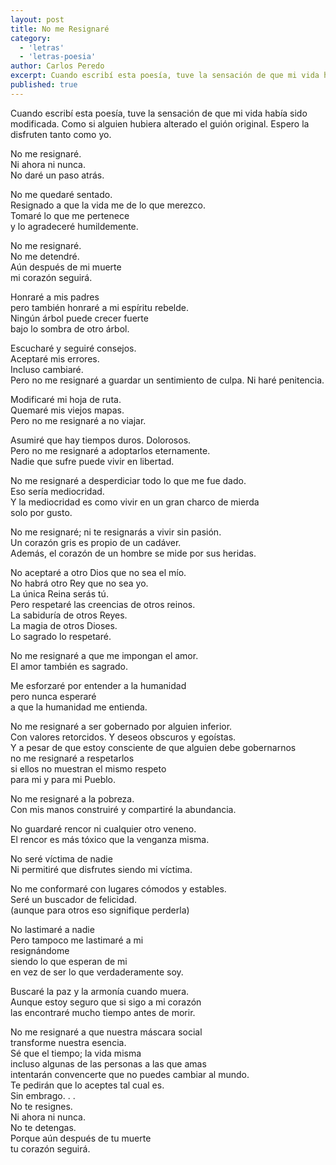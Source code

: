 ```yaml
---
layout: post
title: No me Resignaré
category:
  - 'letras'
  - 'letras-poesia'
author: Carlos Peredo
excerpt: Cuando escribí esta poesía, tuve la sensación de que mi vida había sido modificada.<br><br>Carlos Peredo.
published: true
---
```


Cuando escribí esta poesía, tuve la sensación de que mi vida había sido modificada. Como si alguien hubiera alterado el guión original. Espero la disfruten tanto como yo.

No me resignaré.<br>
Ni ahora ni nunca.<br>
No daré un paso atrás.<br>

No me quedaré sentado.<br>
Resignado a que la vida me de lo que merezco.<br>
Tomaré lo que me pertenece<br>
y lo agradeceré humildemente.<br>

No me resignaré.<br>
No me detendré.<br>
Aún después de mi muerte<br>
mi corazón seguirá.<br>

Honraré a mis padres<br>
pero también honraré a mi espíritu rebelde.<br>
Ningún árbol puede crecer fuerte<br>
bajo lo sombra de otro árbol.<br>

Escucharé y seguiré consejos.<br>
Aceptaré mis errores.<br>
Incluso cambiaré.<br>
Pero no me resignaré a guardar un sentimiento de culpa.
Ni haré penitencia.<br>

Modificaré mi hoja de ruta.<br>
Quemaré mis viejos mapas.<br>
Pero no me resignaré a no viajar.<br>

Asumiré que hay tiempos duros. Dolorosos.<br>
Pero no me resignaré a adoptarlos eternamente.<br>
Nadie que sufre puede vivir en libertad.<br>

No me resignaré a desperdiciar todo lo que me fue dado.<br>
Eso sería mediocridad.<br>
Y la mediocridad es como vivir en un gran charco de mierda<br>
solo por gusto.<br>

No me resignaré; ni te resignarás a vivir sin pasión.<br>
Un corazón gris es propio de un cadáver.<br>
Además, el corazón de un hombre se mide por sus heridas.<br>

No aceptaré a otro Dios que no sea el mío.<br>
No habrá otro Rey que no sea yo.<br>
La única Reina serás tú.<br>
Pero respetaré las creencias de otros reinos.<br>
La sabiduría de otros Reyes.<br>
La magia de otros Dioses.<br>
Lo sagrado lo respetaré.<br>

No me resignaré a que me impongan el amor.<br>
El amor también es sagrado.<br>

Me esforzaré por entender a la humanidad<br>
pero nunca esperaré<br>
a que la humanidad me entienda.<br>

No me resignaré a ser gobernado por alguien inferior.<br>
Con valores retorcidos. Y deseos obscuros y egoístas.<br>
Y a pesar de que estoy consciente de que alguien debe gobernarnos<br>
no me resignaré a respetarlos<br>
si ellos no muestran el mismo respeto<br>
para mi y para mi Pueblo.<br>

No me resignaré a la pobreza.<br>
Con mis manos construiré y compartiré la abundancia.<br>

No guardaré rencor ni cualquier otro veneno.<br>
El rencor es más tóxico que la venganza misma.<br>

No seré víctima de nadie<br>
Ni permitiré que disfrutes siendo mi víctima.<br>

No me conformaré con lugares cómodos y estables.<br>
Seré un buscador de felicidad.<br>
(aunque para otros eso signifique perderla)<br>

No lastimaré a nadie<br>
Pero tampoco me lastimaré a mi<br>
resignándome<br>
siendo lo que esperan de mi <br>
en vez de ser lo que verdaderamente soy.<br>

Buscaré la paz y la armonía cuando muera.<br>
Aunque estoy seguro que si sigo a mi corazón <br>
las encontraré mucho tiempo antes de morir.<br>

No me resignaré a que nuestra máscara social<br>
transforme nuestra esencia.<br>
Sé que el tiempo; la vida misma<br>
incluso algunas de las personas a las que amas<br>
intentarán convencerte que no puedes cambiar al mundo.<br>
Te pedirán que lo aceptes tal cual es.<br>
Sin embrago. . .<br>
No te resignes.<br>
Ni ahora ni nunca.<br>
No te detengas.<br>
Porque aún después de tu muerte<br>
tu corazón seguirá.<br>